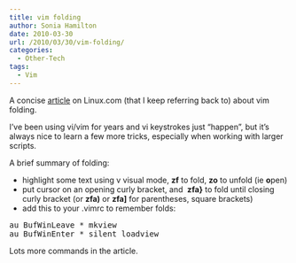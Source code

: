 ```yaml
---
title: vim folding
author: Sonia Hamilton
date: 2010-03-30
url: /2010/03/30/vim-folding/
categories:
  - Other-Tech
tags:
  - Vim
---
```

A concise [article][1] on Linux.com (that I keep referring back to) about vim folding.

<!--more-->

I&#8217;ve been using vi/vim for years and vi keystrokes just &#8220;happen&#8221;, but it&#8217;s always nice to learn a few more tricks, especially when working with larger scripts.

A brief summary of folding:

  * highlight some text using v visual mode, **zf** to fold, **zo** to unfold (ie **o**pen)
  * put cursor on an opening curly bracket, and  **zfa}** to fold until closing curly bracket (or **zfa)** or **zfa]** for parentheses, square brackets)
  * add this to your .vimrc to remember folds:

<pre>au BufWinLeave * mkview
au BufWinEnter * silent loadview
</pre>

Lots more commands in the article.

 [1]: http://www.linux.com/archive/feature/114138
